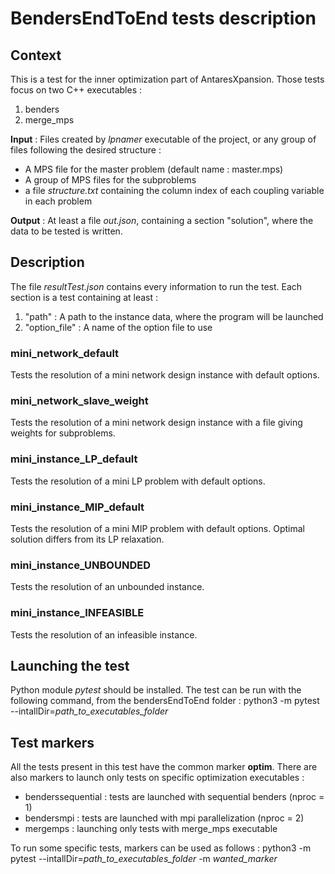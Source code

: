# BendersEndToEnd tests description

## Context

This is a test for the inner optimization part of AntaresXpansion. Those tests focus on two C++ executables :

1. benders
2. merge_mps

**Input** : Files created by *lpnamer* executable of the project, or any group of files following the desired structure :

* A MPS file for the master problem (default name : master.mps)
* A group of MPS files for the subproblems
* a file *structure.txt* containing the column index of each coupling variable in each problem

**Output** : At least a file *out.json*, containing a section "solution", where the data to be tested is written.

## Description

The file *resultTest.json* contains every information to run the test. 
Each section is a test containing at least :
1. "path" : A path to the instance data, where the program will be launched
2. "option_file" : A name of the option file to use 

### mini_network_default

Tests the resolution of a mini network design instance with default options. 

### mini_network_slave_weight

Tests the resolution of a mini network design instance with a file giving weights for subproblems. 

### mini_instance_LP_default

Tests the resolution of a mini LP problem with default options.

### mini_instance_MIP_default

Tests the resolution of a mini MIP problem with default options. Optimal solution differs from its LP relaxation.

### mini_instance_UNBOUNDED

Tests the resolution of an unbounded instance.

### mini_instance_INFEASIBLE

Tests the resolution of an infeasible instance.

## Launching the test

Python module *pytest* should be installed. The test can be run with the following command, from the bendersEndToEnd folder :
    python3 -m pytest --intallDir=*path_to_executables_folder*

## Test markers

All the tests present in this test have the common marker **optim**.
There are also markers to launch only tests on specific optimization executables :

* benderssequential : tests are launched with sequential benders (nproc = 1)
* bendersmpi : tests are launched with mpi parallelization (nproc = 2)
* mergemps : launching only tests with merge_mps executable

To run some specific tests, markers can be used as follows :
    python3 -m pytest --intallDir=*path_to_executables_folder* -m *wanted_marker*